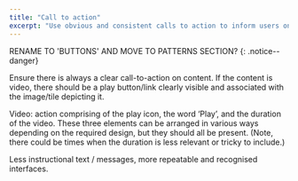 ```yaml
---
title: "Call to action"
excerpt: "Use obvious and consistent calls to action to inform users on how to use the interface."
---
```


RENAME TO 'BUTTONS' AND MOVE TO PATTERNS SECTION?
{: .notice--danger}

Ensure there is always a clear call-to-action on content. If the content is video, there should be a play button/link clearly visible and associated with the image/tile depicting it.

Video: action comprising of the play icon, the word ‘Play’, and the duration of the video. These three elements can be arranged in various ways depending on the required design, but they should all be present. (Note, there could be times when the duration is less relevant or tricky to include.)

Less instructional text / messages, more repeatable and recognised interfaces.

